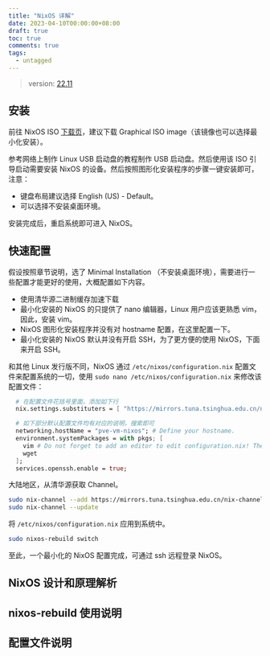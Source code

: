 ```yaml
---
title: "NixOS 详解"
date: 2023-04-10T00:00:00+08:00
draft: true
toc: true
comments: true
tags:
  - untagged
---
```


> version: [22.11](https://nixos.org/manual/nixos/stable/release-notes.html#sec-release-22.11)

## 安装

前往 NixOS ISO [下载页](https://nixos.org/download.html#nixos-iso)，建议下载 Graphical ISO image（该镜像也可以选择最小化安装）。

参考网络上制作 Linux USB 启动盘的教程制作 USB 启动盘。然后使用该 ISO 引导启动需要安装 NixOS 的设备。然后按照图形化安装程序的步骤一键安装即可，注意：

* 键盘布局建议选择 English (US) - Default。
* 可以选择不安装桌面环境。

安装完成后，重启系统即可进入 NixOS。

## 快速配置

假设按照章节说明，选了 Minimal Installation （不安装桌面环境），需要进行一些配置才能更好的使用，大概配置如下内容。

* 使用清华源二进制缓存加速下载
* 最小化安装的 NixOS 的只提供了 nano 编辑器，Linux 用户应该更熟悉 vim，因此，安装 vim。
* NixOS 图形化安装程序并没有对 hostname 配置，在这里配置一下。
* 最小化安装的 NixOS 默认并没有开启 SSH，为了更方便的使用 NixOS，下面来开启 SSH。

和其他 Linux 发行版不同，NixOS 通过 `/etc/nixos/configuration.nix` 配置文件来配置系统的一切，使用 `sudo nano /etc/nixos/configuration.nix` 来修改该配置文件：

```nix
  # 在配置文件花括号里面，添加如下行
  nix.settings.substituters = [ "https://mirrors.tuna.tsinghua.edu.cn/nix-channels/store" ];

  # 如下部分默认配置文件均有对应的说明，搜索即可
  networking.hostName = "pve-vm-nixos"; # Define your hostname.
  environment.systemPackages = with pkgs; [
    vim # Do not forget to add an editor to edit configuration.nix! The Nano editor is also installed by default.
    wget
  ];
  services.openssh.enable = true;
```

大陆地区，从清华源获取 Channel。

```bash
sudo nix-channel --add https://mirrors.tuna.tsinghua.edu.cn/nix-channels/nixos-22.11 nixos
sudo nix-channel --update
```

将 `/etc/nixos/configuration.nix` 应用到系统中。

```bash
sudo nixos-rebuild switch
```

至此，一个最小化的 NixOS 配置完成，可通过 ssh 远程登录 NixOS。

## NixOS 设计和原理解析

## nixos-rebuild 使用说明

## 配置文件说明
